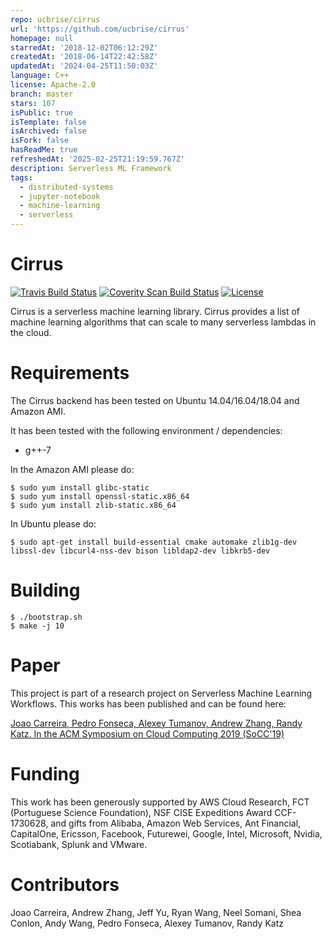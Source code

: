 ```yaml
---
repo: ucbrise/cirrus
url: 'https://github.com/ucbrise/cirrus'
homepage: null
starredAt: '2018-12-02T06:12:29Z'
createdAt: '2018-06-14T22:42:58Z'
updatedAt: '2024-04-25T11:50:03Z'
language: C++
license: Apache-2.0
branch: master
stars: 107
isPublic: true
isTemplate: false
isArchived: false
isFork: false
hasReadMe: true
refreshedAt: '2025-02-25T21:19:59.767Z'
description: Serverless ML Framework
tags:
  - distributed-systems
  - jupyter-notebook
  - machine-learning
  - serverless
---
```


Cirrus
==================================

[![Travis Build Status](https://travis-ci.org/jcarreira/cirrus.svg?branch=master)](https://travis-ci.org/jcarreira/cirrus)
[![Coverity Scan Build Status](https://scan.coverity.com/projects/10708/badge.svg)](https://scan.coverity.com/projects/jcarreira-cirrus)
[![License](https://img.shields.io/badge/License-Apache%202.0-blue.svg)](https://opensource.org/licenses/Apache-2.0)

Cirrus is a serverless machine learning library. Cirrus provides a list of machine learning algorithms that can scale to many serverless lambdas in the cloud.

Requirements
============

The Cirrus backend has been tested on Ubuntu 14.04/16.04/18.04 and Amazon AMI.

It has been tested with the following environment / dependencies:
* g++-7

In the Amazon AMI please do:

    $ sudo yum install glibc-static
    $ sudo yum install openssl-static.x86_64
    $ sudo yum install zlib-static.x86_64

In Ubuntu please do:

    $ sudo apt-get install build-essential cmake automake zlib1g-dev libssl-dev libcurl4-nss-dev bison libldap2-dev libkrb5-dev

Building
=========

    $ ./bootstrap.sh
    $ make -j 10

Paper
=========

This project is part of a research project on Serverless Machine Learning Workflows. This works has been published and can be found here:

[Joao Carreira, Pedro Fonseca, Alexey Tumanov, Andrew Zhang, Randy Katz.
In the ACM Symposium on Cloud Computing 2019 (SoCC'19)](https://people.eecs.berkeley.edu/~joao/p13-Carreira.pdf "Cirrus paper")

Funding
=========

This work has been generously supported by AWS Cloud Research, FCT (Portuguese Science Foundation), NSF CISE Expeditions Award CCF-1730628, and gifts from Alibaba, Amazon Web Services, Ant Financial, CapitalOne, Ericsson, Facebook, Futurewei, Google, Intel, Microsoft, Nvidia, Scotiabank, Splunk and VMware.

Contributors
=========

Joao Carreira, Andrew Zhang, Jeff Yu, Ryan Wang, Neel Somani, Shea Conlon, Andy Wang, Pedro Fonseca, Alexey Tumanov, Randy Katz
